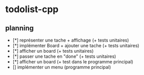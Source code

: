 # todolist-cpp

## planning

- [*] représenter une tache + affichage (+ tests unitaires)
- [*] implémenter Board + ajouter une tache (+ tests unitaires)
- [*] afficher un board (+ tests unitaires)
- [*] passer une tache en "done" (+ tests unitaires)
- [*] afficher un board (+ test dans le programme principal)
- [] implémenter un menu (programme principal)


